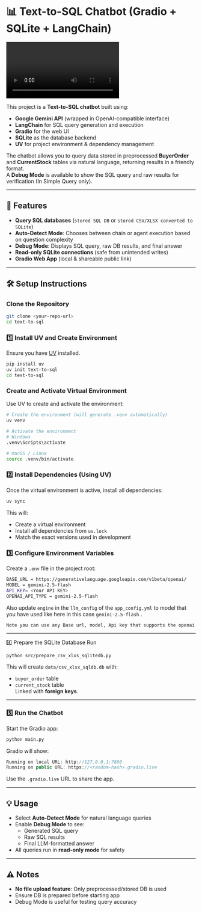# 📊 Text-to-SQL Chatbot (Gradio + SQLite + LangChain)



<video controls src="video/Text_To_Sql_Chatbot.mp4" title="Title"></video>

This project is a **Text-to-SQL chatbot** built using:
- **Google Gemini API** (wrapped in OpenAI-compatible interface)
- **LangChain** for SQL query generation and execution
- **Gradio** for the web UI
- **SQLite** as the database backend
- **UV** for project environment & dependency management

The chatbot allows you to query data stored in preprocessed **BuyerOrder** and **CurrentStock** tables via natural language, returning results in a friendly format.  
A **Debug Mode** is available to show the SQL query and raw results for verification (In Simple Query only).

---

## 🚀 Features
- **Query SQL databases** (`stored SQL DB` or `stored CSV/XLSX converted to SQLite`)
- **Auto-Detect Mode**: Chooses between chain or agent execution based on question complexity
- **Debug Mode**: Displays SQL query, raw DB results, and final answer
- **Read-only SQLite connections** (safe from unintended writes)
- **Gradio Web App** (local & shareable public link)

---

## 🛠️ Setup Instructions

### **Clone the Repository**
```bash
git clone <your-repo-url>
cd text-to-sql
```

### **1️⃣ Install UV and Create Environment**
Ensure you have [UV](https://github.com/astral-sh/uv) installed.

```bash
pip install uv
uv init text-to-sql
cd text-to-sql
```
### Create and Activate Virtual Environment
Use UV to create and activate the environment:
```bash
# Create the environment (will generate .venv automatically)
uv venv

# Activate the environment
# Windows
.venv\Scripts\activate

# macOS / Linux
source .venv/bin/activate
```

### **2️⃣ Install Dependencies (Using UV)**

Once the virtual environment is active, install all dependencies:
```bash
uv sync
```

This will:

- Create a virtual environment
- Install all dependencies from `uv.lock`
- Match the exact versions used in development

### **3️⃣ Configure Environment Variables**

Create a `.env` file in the project root:
```bash
BASE_URL = https://generativelanguage.googleapis.com/v1beta/openai/
MODEL = gemini-2.5-flash
API_KEY= <Your API KEY>
OPENAI_API_TYPE = gemini-2.5-flash
```

Also update `engine` in the `llm_config` of the `app_config.yml`  to model that you have used like here in this case `gemini-2.5-flash` .

	Note you can use any Base url, model, Api key that supports the openai

---
4️⃣ Prepare the SQLite Database
Run
```bash
python src/prepare_csv_xlxs_sqlitedb.py
```

This will create `data/csv_xlsx_sqldb.db` with:
- `buyer_order` table
- `current_stock` table  
    Linked with **foreign keys**.

---
### **5️⃣ Run the Chatbot**

Start the Gradio app:
```bash
python main.py
```

Gradio will show:

```csharp
Running on local URL: http://127.0.0.1:7860
Running on public URL: https://<random-hash>.gradio.live
```

Use the `.gradio.live` URL to share the app.

---
## 💡 Usage

- Select **Auto-Detect Mode** for natural language queries
- Enable **Debug Mode** to see:
    - Generated SQL query
    - Raw SQL results
    - Final LLM-formatted answer
- All queries run in **read-only mode** for safety

---
## ⚠️ Notes

- **No file upload feature**: Only preprocessed/stored DB is used 
- Ensure DB is prepared before starting app
- Debug Mode is useful for testing query accuracy


